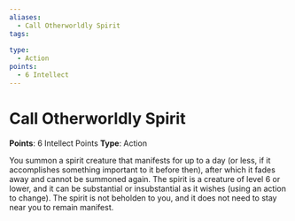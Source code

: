 ```yaml
---
aliases:
  - Call Otherworldly Spirit
tags:
 
type:
  - Action
points:
  - 6 Intellect
---
```


# Call Otherworldly Spirit

**Points**: 6 Intellect Points
**Type**: Action

You summon a spirit creature that manifests for up to a day (or less, if it accomplishes something important to it before then), after which it fades away and cannot be summoned again. The spirit is a creature of level 6 or lower, and it can be substantial or insubstantial as it wishes (using an action to change). The spirit is not beholden to you, and it does not need to stay near you to remain manifest.

